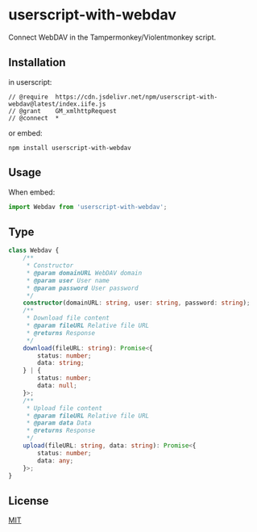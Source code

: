 # userscript-with-webdav

Connect WebDAV in the Tampermonkey/Violentmonkey script.

## Installation

in userscript:

```jsvascript
// @require  https://cdn.jsdelivr.net/npm/userscript-with-webdav@latest/index.iife.js
// @grant    GM_xmlhttpRequest
// @connect  *
```

or embed:

```shell
npm install userscript-with-webdav
```

## Usage

When embed:

```javascript
import Webdav from 'userscript-with-webdav';
```

## Type

```typescript
class Webdav {
    /**
     * Constructor
     * @param domainURL WebDAV domain
     * @param user User name
     * @param password User password
     */
    constructor(domainURL: string, user: string, password: string);
    /**
     * Download file content
     * @param fileURL Relative file URL
     * @returns Response
     */
    download(fileURL: string): Promise<{
        status: number;
        data: string;
    } | {
        status: number;
        data: null;
    }>;
    /**
     * Upload file content
     * @param fileURL Relative file URL
     * @param data Data
     * @returns Response
     */
    upload(fileURL: string, data: string): Promise<{
        status: number;
        data: any;
    }>;
}
```

## License

[MIT](./LICENSE)
